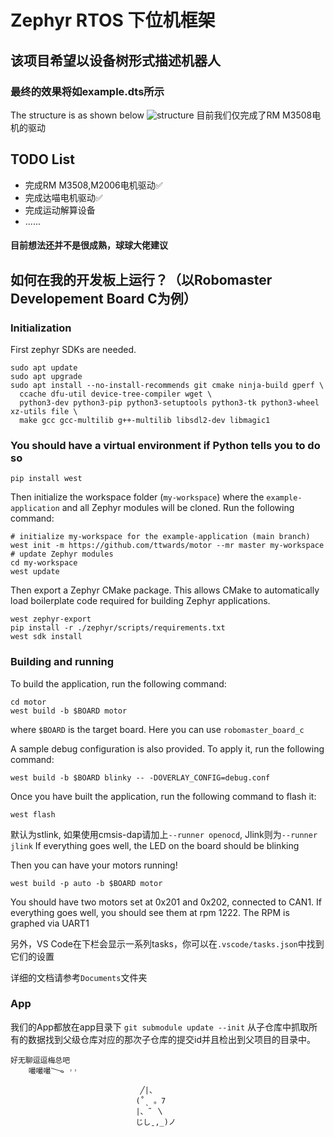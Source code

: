 # Zephyr RTOS 下位机框架
## 该项目希望以设备树形式描述机器人
### 最终的效果将如example.dts所示
The structure is as shown below
![structure](https://github.com/ttwards/motor/structure.png "Structure")
目前我们仅完成了RM M3508电机的驱动
## TODO List
- 完成RM M3508,M2006电机驱动✅
- 完成达喵电机驱动✅
- 完成运动解算设备
- ......
#### 目前想法还并不是很成熟，球球大佬建议
## 如何在我的开发板上运行？（以Robomaster Developement Board C为例）
### Initialization

First zephyr SDKs are needed.
```shell
sudo apt update
sudo apt upgrade
sudo apt install --no-install-recommends git cmake ninja-build gperf \
  ccache dfu-util device-tree-compiler wget \
  python3-dev python3-pip python3-setuptools python3-tk python3-wheel xz-utils file \
  make gcc gcc-multilib g++-multilib libsdl2-dev libmagic1
```
### You should have a virtual environment if Python tells you to do so

```shell
pip install west
```

Then initialize the workspace folder (``my-workspace``) where
the ``example-application`` and all Zephyr modules will be cloned. Run the following
command:

```shell
# initialize my-workspace for the example-application (main branch)
west init -m https://github.com/ttwards/motor --mr master my-workspace
# update Zephyr modules
cd my-workspace
west update
```

Then export a Zephyr CMake package. This allows CMake to automatically load boilerplate code required for building Zephyr applications.
```shell
west zephyr-export
pip install -r ./zephyr/scripts/requirements.txt
west sdk install
```

### Building and running

To build the application, run the following command:

```shell
cd motor
west build -b $BOARD motor
```

where `$BOARD` is the target board. Here you can use `robomaster_board_c`

A sample debug configuration is also provided. To apply it, run the following
command:

```shell
west build -b $BOARD blinky -- -DOVERLAY_CONFIG=debug.conf
```

Once you have built the application, run the following command to flash it:

```shell
west flash
```
默认为stlink, 如果使用cmsis-dap请加上`--runner openocd`, Jlink则为`--runner jlink`
If everything goes well, the LED on the board should be blinking

Then you can have your motors running!

```shell
west build -p auto -b $BOARD motor 
```
You should have two motors set at 0x201 and 0x202, connected to CAN1.
If everything goes well, you should see them at rpm 1222.
The RPM is graphed via UART1

另外，VS Code在下栏会显示一系列tasks，你可以在`.vscode/tasks.json`中找到它们的设置

详细的文档请参考`Documents`文件夹

### App
我们的App都放在app目录下
`git submodule update --init`
从子仓库中抓取所有的数据找到父级仓库对应的那次子仓库的提交id并且检出到父项目的目录中。
```
好无聊逗逗梅总吧
    嘬嘬嘬𐃆 ˒˒ ͏                               
͏
͏                             ╱|、
                            (˚ˎ 。7 
                            |、˜ 〵 
                            じしˍ,_)ノ
```


